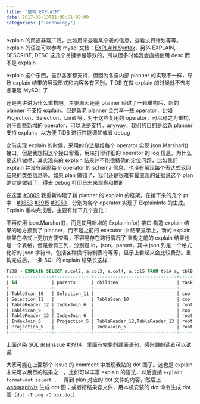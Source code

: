 ```yaml
---
title: "重构 EXPLAIN"
date: 2017-08-13T11:06:51+08:00
categories: ["Technology"]
---
```


explain 的用途非常广泛，比如用来查看某个表的信息，查看执行计划等等。explain 的语法可以参考 mysql 文档：[EXPLAIN Syntax](https://dev.mysql.com/doc/refman/5.7/en/explain.html)，另外 EXPLAIN, DESCRIBE, DESC 这几个关键字是等效的，所以很多时候我会直接使用 desc 而不是 explain

explain 这个东西，虽然各家都支持，但因为各自内部 planner 的实现不一样，导致 explain 结果的展现形式和内容各有区别。TiDB 在做 explain 的时候就不去考虑兼容 MySQL 了

还是先讲讲为什么重构吧。主要原因还是 planner 经过了一轮重构后，新的 planner 不支持 explain。但是新老 planner 会共享一些 operator，比如 Projection，Selection，Limit 等。对于这些复用的 operator，可以称之为重构，对于那些新增的 operator，可以说是支持。anyway，我们的目的是给新 planner 支持 explain，以方便 TiDB 进行性能调优或者 debug

之前实现 explain 的时候，采用的方法是给每个 operator 实现 json.Marsharl() 接口，但是我想把这个接口留着，用来打印详细的 operator 的 log 信息。为什么要这样做呢，其实现有的 explain 结果并不能很精确的定位问题，比如我们 explain 并没有展现每个 operator 的 schema 信息，也没有展现每个表达式返回结果的类型信息等。如果 plan 做错了，我们还是很难有最直观的证据说这个 plan 确实是做错了，得去 debug 打印日志来观察和推断

在这里 [#3809](https://github.com/pingcap/tidb/pull/3809) 我重新构建了新 planner 的 explain 的框架，在接下来的几个 pr 中：[#3883](https://github.com/pingcap/tidb/pull/3883) [#3915](https://github.com/pingcap/tidb/pull/3915) [#3953](https://github.com/pingcap/tidb/pull/3953)，分别为各个 operator 实现了 ExplainInfo 的生成。Explain 重构完成后，主要有如下几个变化：

不再使用 json.Marsharl()，而是使用新增的 ExplainInfo() 接口
构造 explain 结果的地方挪到了 planner，而不是之前的 executor 中
结果显示上，新的 explain 结果在格式上更加方便查看，不容易存在跨行情况了
重构之前的 explain 结果也是一个表格，但是会有三列，分别是 id，json，parent，其中 json 列是一个格式化好的 json 字符串，包括各种换行符制表符等等，显示上看起来会比较费劲。重构完成后，一条 SQL 的 explain 结果长这样：

```sql
TiDB > EXPLAIN SELECT a.col2, a.col3, a.col4, a.col5 FROM tblA a, tblB b WHERE a.col1=b.col2 AND b.col1=4;
+----------------+--------------+-------------------------------+------+----------------------------------------------------------+-------+
| id             | parents      | children                      | task | operator info                                            | count |
+----------------+--------------+-------------------------------+------+----------------------------------------------------------+-------+
| TableScan_10   | Selection_11 |                               | cop  | table:b, range:(-inf,+inf), keep order:false             |   0.8 |
| Selection_11   |              | TableScan_10                  | cop  | eq(b.col1, 4)                                            |   0.8 |
| TableReader_12 | IndexJoin_6  |                               | root | data:Selection_11                                        |   0.8 |
| TableScan_9    |              |                               | cop  | table:a, range:(-inf,+inf), keep order:true              |     1 |
| TableReader_13 | IndexJoin_6  |                               | root | data:TableScan_9                                         |     1 |
| IndexJoin_6    | Projection_5 | TableReader_12,TableReader_13 | root | outer:TableReader_13, outer key:b.col2, inner key:a.col1 |   0.8 |
| Projection_5   |              | IndexJoin_6                   | root | a.col2, a.col3, a.col4, a.col5                           |   0.8 |
+----------------+--------------+-------------------------------+------+----------------------------------------------------------+-------+
```

上面这条 SQL 来自 issue [#3914](https://github.com/pingcap/tidb/pull/3914)，里面有完整的建表语句，感兴趣的读者可以试试

大家可能在上面那个 issue 的 comment 中发现我贴的 dot 图了。这也是 explain 未来可以展示的结果之一，比如可以丰富 explain 的语法，以后直接 `explain format=dot select ...` 得到 plan 对应的 dot 文件的内容，然后上 [webgraphviz](http://www.webgraphviz.com/) 生成 dot 图；或者把结果存文件，用本机安装的 dot 命令生成 dot 图（`dot -T png -O xxx.dot`）


